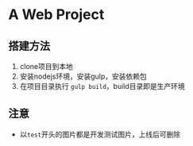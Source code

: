 A Web Project
===

搭建方法
---
1. clone项目到本地
2. 安装nodejs环境，安装gulp，安装依赖包
3. 在项目目录执行 `gulp build`，build目录即是生产环境

注意
---
* 以`test`开头的图片都是开发测试图片，上线后可删除 